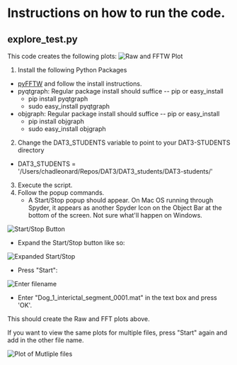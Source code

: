 # Instructions on how to run the code.


## explore_test.py
This code creates the following plots:
![Raw and FFTW Plot](https://github.com/cleonard1261/DAT3-students/blob/master/chad/project/RawAndFFTWPlot.png "Raw and FFTW Plot") 

1. Install the following Python Packages
  * [pyFFTW](https://github.com/hgomersall/pyFFTW) and follow the install instructions.
  * pyqtgraph: Regular package install should suffice -- pip or easy_install 
    * pip install pyqtgraph
    * sudo easy_install pyqtgraph
  * objgraph: Regular package install should suffice -- pip or easy_install 
    * pip install objgraph
    * sudo easy_install objgraph
  
2. Change the DAT3_STUDENTS variable to point to your DAT3-STUDENTS directory
  * DAT3_STUDENTS = '/Users/chadleonard/Repos/DAT3/DAT3_students/DAT3-students/'

3. Execute the script.
4. Follow the popup commands.
   * A Start/Stop popup should appear. On Mac OS running through Spyder, it appears as another Spyder Icon on the Object Bar at the bottom of the screen. Not sure what'll happen on Windows.

![Start/Stop Button](https://github.com/cleonard1261/DAT3-students/blob/master/chad/project/StartStopScreenShot.png "Start/Stop") 
   * Expand the Start/Stop button like so:
 
![Expanded Start/Stop](https://github.com/cleonard1261/DAT3-students/blob/master/chad/project/expanded_start_stop.png "Big Start/Stop") 

  * Press "Start":

![Enter filename](https://github.com/cleonard1261/DAT3-students/blob/master/chad/project/get_file.png "filename") 
 
   * Enter "Dog_1_interictal_segment_0001.mat" in the text box and press 'OK'.

This should create the Raw and FFT plots above.

If you want to view the same plots for multiple files, press "Start" again and add in the other file name.

![Plot of Mutliple files](https://github.com/cleonard1261/DAT3-students/blob/master/chad/project/multi_file.png "multi filenames") 